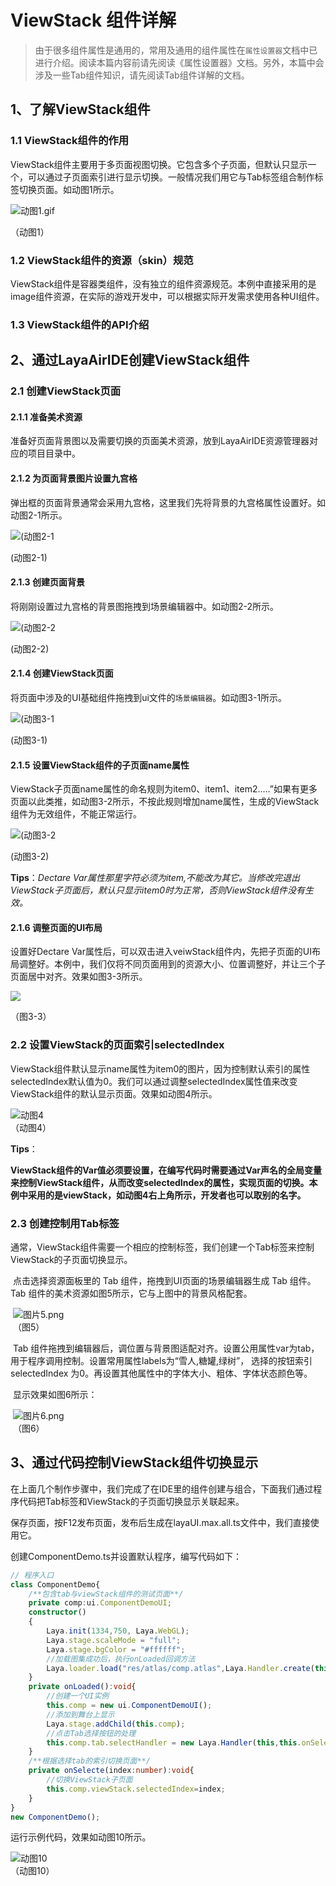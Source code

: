 # ViewStack 组件详解

> 由于很多组件属性是通用的，常用及通用的组件属性在`属性设置器`文档中已进行介绍。阅读本篇内容前请先阅读《属性设置器》文档。另外，本篇中会涉及一些Tab组件知识，请先阅读Tab组件详解的文档。

## 1、了解ViewStack组件

### 1.1 ViewStack组件的作用

ViewStack组件主要用于多页面视图切换。它包含多个子页面，但默认只显示一个，可以通过子页面索引进行显示切换。一般情况我们用它与Tab标签组合制作标签切换页面。如动图1所示。

![动图1.gif](img/1.gif) 

（动图1） 

### 1.2 ViewStack组件的资源（skin）规范

ViewStack组件是容器类组件，没有独立的组件资源规范。本例中直接采用的是image组件资源，在实际的游戏开发中，可以根据实际开发需求使用各种UI组件。

### 1.3 ViewStack组件的API介绍

[ViewStack API]:https://layaair.layabox.com/3.x/api/Chinese/index.html?version=3.0.0&type=2D&category=UI&class=laya.ui.ViewStack



## 2、通过LayaAirIDE创建ViewStack组件

### 2.1 创建ViewStack页面

#### 2.1.1 准备美术资源

准备好页面背景图以及需要切换的页面美术资源，放到LayaAirIDE资源管理器对应的项目目录中。

#### 2.1.2 为页面背景图片设置九宫格

弹出框的页面背景通常会采用九宫格，这里我们先将背景的九宫格属性设置好。如动图2-1所示。

![(动图2-1](img/2-1.gif) 

(动图2-1)

#### 2.1.3 创建页面背景

将刚刚设置过九宫格的背景图拖拽到场景编辑器中。如动图2-2所示。

![(动图2-2](img/2-2.gif) 

(动图2-2)

#### 2.1.4 创建ViewStack页面

将页面中涉及的UI基础组件拖拽到ui文件的`场景编辑器`。如动图3-1所示。

![(动图3-1](img/3-1.gif) 

 (动图3-1)



#### 2.1.5 设置ViewStack组件的子页面name属性

ViewStack子页面name属性的命名规则为item0、item1、item2.....”如果有更多页面以此类推，如动图3-2所示，不按此规则增加name属性，生成的ViewStack组件为无效组件，不能正常运行。

![(动图3-2](img/3-2.gif)  

(动图3-2)

**Tips**：*Dectare Var属性那里字符必须为item,不能改为其它。当修改完退出ViewStack子页面后，默认只显示item0时为正常，否则ViewStack组件没有生效。*



#### 2.1.6 调整页面的UI布局

设置好Dectare Var属性后，可以双击进入veiwStack组件内，先把子页面的UI布局调整好。本例中，我们仅将不同页面用到的资源大小、位置调整好，并让三个子页面居中对齐。效果如图3-3所示。

![](img/3-3.png) 

（图3-3）

### 2.2   设置ViewStack的页面索引selectedIndex

ViewStack组件默认显示name属性为item0的图片，因为控制默认索引的属性selectedIndex默认值为0。我们可以通过调整selectedIndex属性值来改变ViewStack组件的默认显示页面。效果如动图4所示。

![动图4](img/4.gif)<br/>（动图4）

**Tips**：

**ViewStack组件的Var值必须要设置，在编写代码时需要通过Var声名的全局变量来控制ViewStack组件，从而改变selectedIndex的属性，实现页面的切换。本例中采用的是viewStack，如动图4右上角所示，开发者也可以取别的名字。**



### 2.3 创建控制用Tab标签

​	 通常，ViewStack组件需要一个相应的控制标签，我们创建一个Tab标签来控制ViewStack的子页面切换显示。

​	点击选择资源面板里的 Tab 组件，拖拽到UI页面的场景编辑器生成 Tab 组件。 Tab 组件的美术资源如图5所示，它与上图中的背景风格配套。

​        ![图片5.png](img/5.png)<br/>
​      （图5）

​        Tab 组件拖拽到编辑器后，调位置与背景图适配对齐。设置公用属性var为tab，用于程序调用控制。设置常用属性labels为“雪人,糖罐,绿树”， 选择的按钮索引selectedIndex 为0。再设置其他属性中的字体大小、粗体、字体状态颜色等。

​	显示效果如图6所示：

​        ![图片6.png](img/6.png)<br/>
​    （图6）



## 3、通过代码控制ViewStack组件切换显示

​	在上面几个制作步骤中，我们完成了在IDE里的组件创建与组合，下面我们通过程序代码把Tab标签和ViewStack的子页面切换显示关联起来。

​	保存页面，按F12发布页面，发布后生成在layaUI.max.all.ts文件中，我们直接使用它。



创建ComponentDemo.ts并设置默认程序，编写代码如下：

```typescript
// 程序入口
class ComponentDemo{
    /**包含tab与viewStack组件的测试页面**/
    private comp:ui.ComponentDemoUI;
    constructor()
    {
        Laya.init(1334,750, Laya.WebGL);
        Laya.stage.scaleMode = "full";
        Laya.stage.bgColor = "#ffffff";
        //加载图集成功后，执行onLoaded回调方法
        Laya.loader.load("res/atlas/comp.atlas",Laya.Handler.create(this,this.onLoaded));
    }
    private onLoaded():void{
        //创建一个UI实例
        this.comp = new ui.ComponentDemoUI();
        //添加到舞台上显示
        Laya.stage.addChild(this.comp);
        //点击Tab选择按钮的处理
        this.comp.tab.selectHandler = new Laya.Handler(this,this.onSelecte);
    }
    /**根据选择tab的索引切换页面**/
    private onSelecte(index:number):void{
        //切换ViewStack子页面
		this.comp.viewStack.selectedIndex=index;
    }
}
new ComponentDemo();
```

运行示例代码，效果如动图10所示。

![动图10](img/1.gif)<br/>（动图10） 